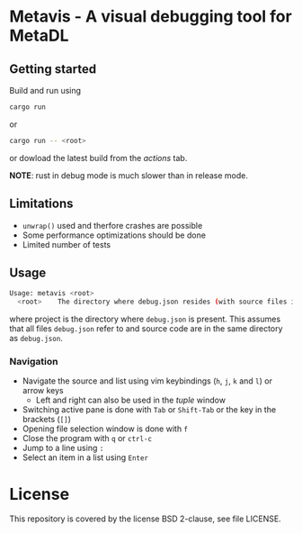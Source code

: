 # Metavis - A visual debugging tool for MetaDL

## Getting started

Build and run using

```bash
cargo run
```

or

```bash
cargo run -- <root>
```

or dowload the latest build from the _actions_ tab.

**NOTE**: rust in debug mode is much slower than in release mode.

## Limitations

- `unwrap()` used and therfore crashes are possible
- Some performance optimizations should be done
- Limited number of tests

## Usage

```bash
Usage: metavis <root>
  <root>    The directory where debug.json resides (with source files in the same directory)
```

where project is the directory where `debug.json` is present. This assumes that all files
`debug.json` refer to and source code are in the same directory as `debug.json`.

### Navigation

- Navigate the source and list using vim keybindings (`h`, `j`, `k` and `l`) or arrow keys
  - Left and right can also be used in the _tuple_ window
- Switching active pane is done with `Tab` or `Shift-Tab` or the key in the brackets (`[]`)
- Opening file selection window is done with `f`
- Close the program with `q` or `ctrl-c`
- Jump to a line using `:`
- Select an item in a list using `Enter`

# License

This repository is covered by the license BSD 2-clause, see file LICENSE.
